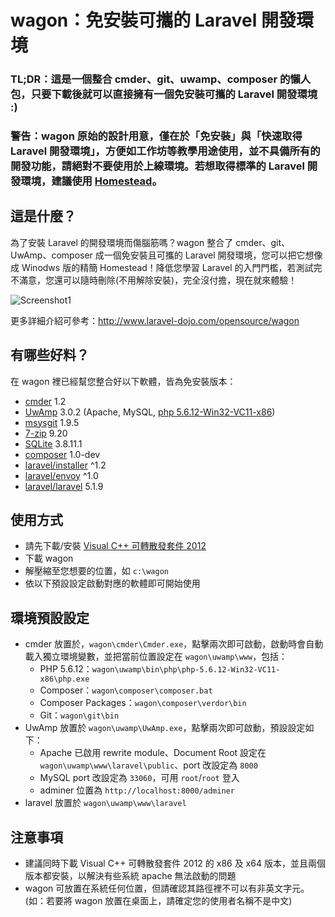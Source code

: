 # wagon：免安裝可攜的 Laravel 開發環境

### TL;DR：這是一個整合 cmder、git、uwamp、composer 的懶人包，只要下載後就可以直接擁有一個免安裝可攜的 Laravel 開發環境 :)

### 警告：wagon 原始的設計用意，僅在於「免安裝」與「快速取得 Laravel 開發環境」，方便如工作坊等教學用途使用，並不具備所有的開發功能，請絕對不要使用於上線環境。若想取得標準的 Laravel 開發環境，建議使用 [Homestead](http://laravel.com/docs/5.1/homestead)。

## 這是什麼？

為了安裝 Laravel 的開發環境而傷腦筋嗎？wagon 整合了 cmder、git、UwAmp、composer 成一個免安裝且可攜的 Laravel 開發環境，您可以把它想像成 Winodws 版的精簡 Homestead！降低您學習 Laravel 的入門門檻，若測試完不滿意，您還可以隨時刪除(不用解除安裝)，完全沒付擔，現在就來體驗！

![Screenshot1](http://www.laravel-dojo.com/assets/img/opensource/wagon-screenshot.png)

更多詳細介紹可參考：<http://www.laravel-dojo.com/opensource/wagon>

## 有哪些好料？

在 wagon 裡已經幫您整合好以下軟體，皆為免安裝版本：

* [cmder](http://bliker.github.io/cmder/) 1.2
* [UwAmp](http://www.uwamp.com/en/) 3.0.2 (Apache, MySQL, [php 5.6.12-Win32-VC11-x86](http://windows.php.net/download/))
* [msysgit](https://msysgit.github.io/) 1.9.5
* [7-zip](http://www.7-zip.org/download.html) 9.20
* [SQLite](https://www.sqlite.org/download.html) 3.8.11.1
* [composer](https://getcomposer.org/doc/00-intro.md#manual-installation) 1.0-dev
* [laravel/installer](https://packagist.org/packages/laravel/installer) ^1.2
* [laravel/envoy](https://packagist.org/packages/laravel/envoy) ^1.0
* [laravel/laravel](https://packagist.org/packages/laravel/laravel) 5.1.9

## 使用方式

* 請先下載/安裝 [Visual C++ 可轉散發套件 2012](http://www.microsoft.com/zh-tw/download/details.aspx?id=30679)
* 下載 wagon
* 解壓縮至您想要的位置，如 `c:\wagon`
* 依以下預設設定啟動對應的軟體即可開始使用

## 環境預設設定

* cmder 放置於，`wagon\cmder\Cmder.exe`，點擊兩次即可啟動，啟動時會自動載入獨立環境變數，並把當前位置設定在 `wagon\uwamp\www`，包括：
	* PHP 5.6.12：`wagon\uwamp\bin\php\php-5.6.12-Win32-VC11-x86\php.exe`
	* Composer：`wagon\composer\composer.bat`
	* Composer Packages：`wagon\composer\verdor\bin`
	* Git：`wagon\git\bin`
* UwAmp 放置於 `wagon\uwamp\UwAmp.exe`，點擊兩次即可啟動，預設設定如下：
	* Apache 已啟用 rewrite module、Document Root 設定在 `wagon\uwamp\www\laravel\public`、port 改設定為 `8000`
	* MySQL port 改設定為 `33060`，可用 `root`/`root` 登入
	* adminer 位置為 `http://localhost:8000/adminer`
* laravel 放置於 `wagon\uwamp\www\laravel`

## 注意事項

* 建議同時下載 Visual C++ 可轉散發套件 2012 的 x86 及 x64 版本，並且兩個版本都安裝，以解決有些系統 apache 無法啟動的問題
* wagon 可放置在系統任何位置，但請確認其路徑裡不可以有非英文字元。 (如：若要將 wagon 放置在桌面上，請確定您的使用者名稱不是中文)